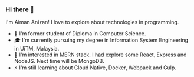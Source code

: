 ### Hi there 👋

I'm Aiman Anizan! I love to explore about technologies in programming.

-   📜 I'm former student of Diploma in Computer Science.
-   🎓 I'm currently pursuing my degree in Information System Engineering in UiTM, Malaysia.
-   🌱 I'm interested in MERN stack. I had explore some React, Express and NodeJS. Next time will be MongoDB.
-   ⚡ I'm still learning about Cloud Native, Docker, Webpack and Gulp.
